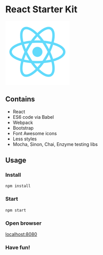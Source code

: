 # React Starter Kit

<img src="public/images/react-logo.png" alt="React logo" width="200" />

## Contains

- React
- ES6 code via Babel
- Webpack
- Bootstrap
- Font Awesome icons
- Less styles
- Mocha, Sinon, Chai, Enzyme testing libs

## Usage

### Install

```
npm install
```

### Start

```
npm start
```

### Open browser
[localhost:8080](http://localhost:8080)

### Have fun!